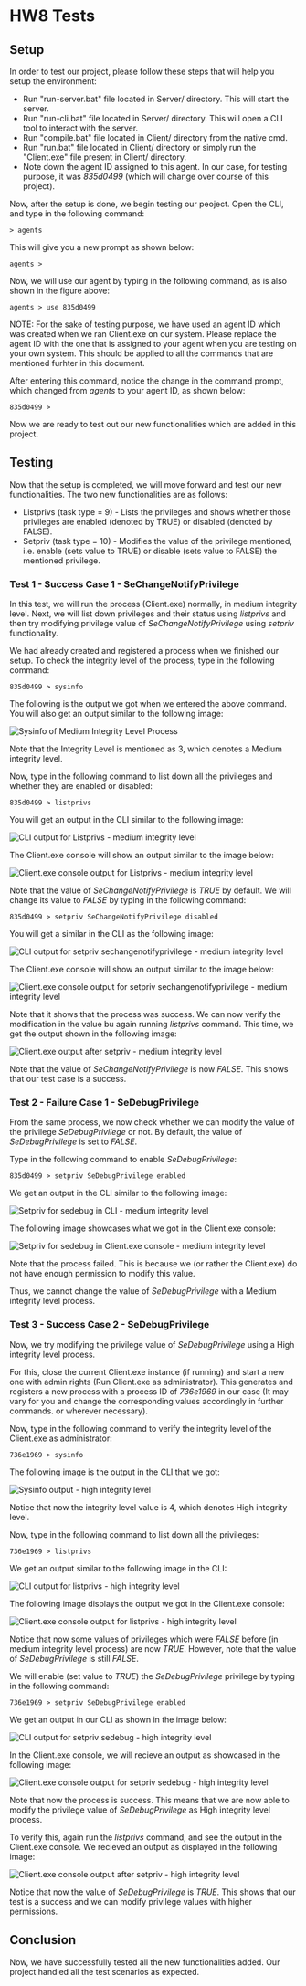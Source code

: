 # **HW8 Tests**

## **Setup**
In order to test our project, please follow these steps that will help you setup the environment:
* Run "run-server.bat" file located in Server/ directory. This will start the server.
* Run "run-cli.bat" file located in Server/ directory. This will open a CLI tool to interact with the server.
* Run "compile.bat" file located in Client/ directory from the native cmd.
* Run "run.bat" file located in Client/ directory or simply run the "Client.exe" file present in Client/ directory.
* Note down the agent ID assigned to this agent. In our case, for testing purpose, it was *835d0499* (which will change over course of this project).

Now, after the setup is done, we begin testing our peoject. Open the CLI, and type in the following command:
```raw
> agents
```
This will give you a new prompt as shown below:
```raw
agents >
```
Now, we will use our agent by typing in the following command, as is also shown in the figure above:
```raw
agents > use 835d0499
```
NOTE: For the sake of testing purpose, we have used an agent ID which was created when we ran Client.exe on our system. Please replace the agent ID with the one that is assigned to your agent when you are testing on your own system. This should be applied to all the commands that are mentioned furhter in this document.

After entering this command, notice the change in the command prompt, which changed from *agents* to your agent ID, as shown below:
```raw
835d0499 >
```
Now we are ready to test out our new functionalities which are added in this project.

## **Testing**
Now that the setup is completed, we will move forward and test our new functionalities. The two new functionalities are as follows:
* Listprivs (task type = 9) - Lists the privileges and shows whether those privileges are enabled (denoted by TRUE) or disabled (denoted by FALSE).
* Setpriv (task type = 10) - Modifies the value of the privilege mentioned, i.e. enable (sets value to TRUE) or disable (sets value to FALSE) the mentioned privilege.

### **Test 1 - Success Case 1 - SeChangeNotifyPrivilege**
In this test, we will run the process (Client.exe) normally, in medium integrity level. Next, we will list down privileges and their status using *listprivs* and then try modifying privilege value of *SeChangeNotifyPrivilege* using *setpriv* functionality.

We had already created and registered a process when we finished our setup. To check the integrity level of the process, type in the following command:

```raw
835d0499 > sysinfo
```

The following is the output we got when we entered the above command. You will also get an output similar to the following image:

![Sysinfo of Medium Integrity Level Process](images/hw8_medium_sysinfo.png)

Note that the Integrity Level is mentioned as 3, which denotes a Medium integrity level.

Now, type in the following command to list down all the privileges and whether they are enabled or disabled:

```raw
835d0499 > listprivs
```

You will get an output in the CLI similar to the following image:

![CLI output for Listprivs - medium integrity level](images/hw8_medium_listprivs_cli.png)

The Client.exe console will show an output similar to the image below:

![Client.exe console output for Listprivs - medium integrity level](images/hw8_medium_listprivs_client.png)

Note that the value of *SeChangeNotifyPrivilege* is *TRUE* by default. We will change its value to *FALSE* by typing in the following command:

```raw
835d0499 > setpriv SeChangeNotifyPrivilege disabled
```

You will get a similar in the CLI as the following image:

![CLI output for setpriv sechangenotifyprivilege - medium integrity level](images/hw8_medium_setpriv_disabled_cli.png)

The Client.exe console will show an output similar to the image below:

![Client.exe console output for setpriv sechangenotifyprivilege - medium integrity level](images/hw8_medium_setpriv_disabled_client.png)

Note that it shows that the process was success. We can now verify the modification in the value bu again running *listprivs* command. This time, we get the output shown in the following image:

![Client.exe output after setpriv - medium integrity level](images/hw8_medium_listpriv_success_client.png)

Note that the value of *SeChangeNotifyPrivilege* is now *FALSE*. This shows that our test case is a success.

### **Test 2 - Failure Case 1 - SeDebugPrivilege**
From the same process, we now check whether we can modify the value of the privilege *SeDebugPrivilege* or not. By default, the value of *SeDebugPrivilege* is set to *FALSE*.

Type in the following command to enable *SeDebugPrivilege*:

```raw
835d0499 > setpriv SeDebugPrivilege enabled
```

We get an output in the CLI similar to the following image:

![Setpriv for sedebug in CLI - medium integrity level](images/hw8_medium_setpriv_sedebug_cli.png)

The following image showcases what we got in the Client.exe console:

![Setpriv for sedebug in Client.exe console - medium integrity level](images/hw8_medium_setpriv_sedebug_client.png)

Note that the process failed. This is because we (or rather the Client.exe) do not have enough permission to modify this value.

Thus, we cannot change the value of *SeDebugPrivilege* with a Medium integrity level process.

### **Test 3 - Success Case 2 - SeDebugPrivilege**
Now, we try modifying the privilege value of *SeDebugPrivilege* using a High integrity level process.

For this, close the current Client.exe instance (if running) and start a new one with admin rights (Run Client.exe as administrator). This generates and registers a new process with a process ID of *736e1969* in our case (It may vary for you and change the corresponding values accordingly in further commands. or wherever necessary).

Now, type in the following command to verify the integrity level of the Client.exe as administrator:

```raw
736e1969 > sysinfo
```

The following image is the output in the CLI that we got:

![Sysinfo output - high integrity level](images/hw8_high_sysinfo.png)

Notice that now the integrity level value is 4, which denotes High integrity level.

Now, type in the following command to list down all the privileges:

```raw
736e1969 > listprivs
```

We get an output similar to the following image in the CLI:

![CLI output for listprivs - high integrity level](images/hw8_high_listprivs_cli.png)

The following image displays the output we got in the Client.exe console:

![Client.exe console output for listprivs - high integrity level](images/hw8_high_listprivs_client.png)

Notice that now some values of privileges which were *FALSE* before (in medium integrity level process) are now *TRUE*. However, note that the value of *SeDebugPrivilege* is still *FALSE*.

We will enable (set value to *TRUE*) the *SeDebugPrivilege* privilege by typing in the following command:

```raw
736e1969 > setpriv SeDebugPrivilege enabled
```

We get an output in our CLI as shown in the image below:

![CLI output for setpriv sedebug - high integrity level](images/hw8_high_setpriv_sedebug_cli.png)

In the Client.exe console, we will recieve an output as showcased in the following image:

![Client.exe console output for setpriv sedebug - high integrity level](images/hw8_high_setpriv_sedebug_client.png)

Note that now the process is success. This means that we are now able to modify the privilege value of *SeDebugPrivilege* as High integrity level process.

To verify this, again run the *listprivs* command, and see the output in the Client.exe console. We recieved an output as displayed in the following image:

![Client.exe console output after setpriv - high integrity level](images/hw8_high_listprivs_client_success.png)

Notice that now the value of *SeDebugPrivilege* is *TRUE*. This shows that our test is a success and we can modify privilege values with higher permissions.

## **Conclusion**
Now, we have successfully tested all the new functionalities added. Our project handled all the test scenarios as expected.